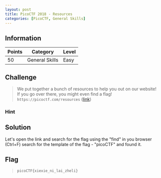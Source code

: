 ```yaml
---
layout: post
title: PicoCTF 2018 - Resources
categories: [PicoCTF, General Skills]
---
```


## Information

| Points |Category  | Level|
|--|--|--|
| 50 | General Skills |Easy |

## Challenge

> We put together a bunch of resources to help you out on our website! If you go over there, you might even find a flag! `https://picoctf.com/resources` ([link](https://picoctf.com/resources))

### Hint

> 

## Solution

Let's open the link and search for the flag using the "find" in you browser (Ctrl+F)
search for the template of the flag - "picoCTF" and found it.

## Flag
> `picoCTF{xiexie_ni_lai_zheli}`



